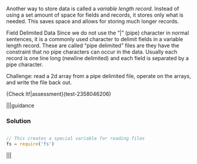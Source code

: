 Another way to store data is called a *variable length record*. Instead of using a set amount of space for fields and records, it stores only what is needed. This saves space and allows for storing much longer records.

Field Delimited Data
Since we do not use the “|” (pipe) character in normal sentences, it is a commonly used character to delimit fields in a variable length record. These are called “pipe delimited” files are they have the constraint that no pipe characters can occur in the data. Usually each record is one line long (newline delimited) and each field is separated by a pipe character.

Challenge: read a 2d array from a pipe delimited file, operate on the arrays, and write the file back out. 

{Check It!|assessment}(test-2358046206)


|||guidance
### Solution
```javascript

// This creates a special variable for reading files
fs = require('fs')


```
|||
